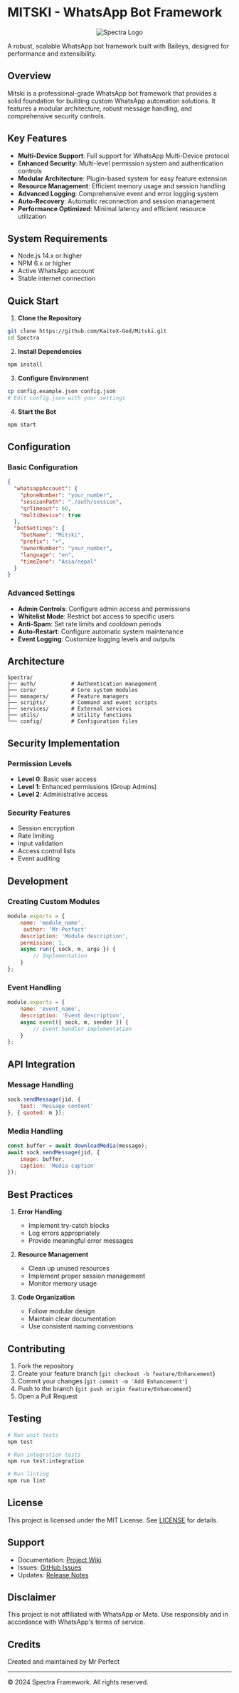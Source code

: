 # MITSKI - WhatsApp Bot Framework

<p align="center">
  <img src="/api/placeholder/200/200" alt="Spectra Logo">
</p>

A robust, scalable WhatsApp bot framework built with Baileys, designed for performance and extensibility.

## Overview

Mitski is a professional-grade WhatsApp bot framework that provides a solid foundation for building custom WhatsApp automation solutions. It features a modular architecture, robust message handling, and comprehensive security controls.

## Key Features

- **Multi-Device Support**: Full support for WhatsApp Multi-Device protocol
- **Enhanced Security**: Multi-level permission system and authentication controls
- **Modular Architecture**: Plugin-based system for easy feature extension
- **Resource Management**: Efficient memory usage and session handling
- **Advanced Logging**: Comprehensive event and error logging system
- **Auto-Recovery**: Automatic reconnection and session management
- **Performance Optimized**: Minimal latency and efficient resource utilization

## System Requirements

- Node.js 14.x or higher
- NPM 6.x or higher
- Active WhatsApp account
- Stable internet connection

## Quick Start

1. **Clone the Repository**
```bash
git clone https://github.com/KaitoX-God/Mitski.git
cd Spectra
```

2. **Install Dependencies**
```bash
npm install
```

3. **Configure Environment**
```bash
cp config.example.json config.json
# Edit config.json with your settings
```

4. **Start the Bot**
```bash
npm start
```

## Configuration

### Basic Configuration
```json
{
  "whatsappAccount": {
    "phoneNumber": "your_number",
    "sessionPath": "./auth/session",
    "qrTimeout": 60,
    "multiDevice": true
  },
  "botSettings": {
    "botName": "Mitski",
    "prefix": "+",
    "ownerNumber": "your_number",
    "language": "en",
    "timeZone": "Asia/nepal"
  }
}
```

### Advanced Settings
- **Admin Controls**: Configure admin access and permissions
- **Whitelist Mode**: Restrict bot access to specific users
- **Anti-Spam**: Set rate limits and cooldown periods
- **Auto-Restart**: Configure automatic system maintenance
- **Event Logging**: Customize logging levels and outputs

## Architecture

```
Spectra/
├── auth/           # Authentication management
├── core/           # Core system modules
├── managers/       # Feature managers
├── scripts/        # Command and event scripts
├── services/       # External services
├── utils/          # Utility functions
└── config/         # Configuration files
```

## Security Implementation

### Permission Levels
- **Level 0**: Basic user access
- **Level 1**: Enhanced permissions (Group Admins)
- **Level 2**: Administrative access

### Security Features
- Session encryption
- Rate limiting
- Input validation
- Access control lists
- Event auditing

## Development

### Creating Custom Modules

```javascript
module.exports = {
    name: 'module_name',
     author: 'Mr-Perfect'
    description: 'Module description',
    permission: 1,
    async run({ sock, m, args }) {
        // Implementation
    }
};
```

### Event Handling

```javascript
module.exports = {
    name: 'event_name',
    description: 'Event description',
    async event({ sock, m, sender }) {
        // Event handler implementation
    }
};
```

## API Integration

### Message Handling
```javascript
sock.sendMessage(jid, { 
    text: 'Message content'
}, { quoted: m });
```

### Media Handling
```javascript
const buffer = await downloadMedia(message);
await sock.sendMessage(jid, { 
    image: buffer,
    caption: 'Media caption'
});
```

## Best Practices

1. **Error Handling**
   - Implement try-catch blocks
   - Log errors appropriately
   - Provide meaningful error messages

2. **Resource Management**
   - Clean up unused resources
   - Implement proper session management
   - Monitor memory usage

3. **Code Organization**
   - Follow modular design
   - Maintain clear documentation
   - Use consistent naming conventions

## Contributing

1. Fork the repository
2. Create your feature branch (`git checkout -b feature/Enhancement`)
3. Commit your changes (`git commit -m 'Add Enhancement'`)
4. Push to the branch (`git push origin feature/Enhancement`)
5. Open a Pull Request

## Testing

```bash
# Run unit tests
npm test

# Run integration tests
npm run test:integration

# Run linting
npm run lint
```

## License

This project is licensed under the MIT License. See [LICENSE](LICENSE) for details.

## Support

- Documentation: [Project Wiki](https://github.com/KaitoX-God/Mitski/wiki)
- Issues: [GitHub Issues](https://github.com/KaitoX-God/Mitski/issues)
- Updates: [Release Notes](https://github.com/KaitoX-God/Mitski/releases)

## Disclaimer

This project is not affiliated with WhatsApp or Meta. Use responsibly and in accordance with WhatsApp's terms of service.

## Credits

Created and maintained by Mr Perfect

---

© 2024 Spectra Framework. All rights reserved.
